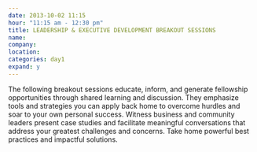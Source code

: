 ```yaml
---
date: 2013-10-02 11:15
hour: "11:15 am - 12:30 pm"
title: LEADERSHIP & EXECUTIVE DEVELOPMENT BREAKOUT SESSIONS
name:
company:
location: 
categories: day1
expand: y
---
```

The following breakout sessions educate, inform, and generate fellowship opportunities through shared learning and discussion. They emphasize tools and strategies you can apply back home to overcome hurdles and soar to your own personal success. Witness business and community leaders present case studies and facilitate meaningful conversations that address your greatest challenges and concerns. Take home powerful best practices and impactful solutions.  